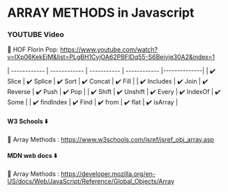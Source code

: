 # ARRAY METHODS in Javascript

### YOUTUBE Video

🚀 HOF Florin Pop: https://www.youtube.com/watch?v=IXp06KekEjM&list=PLgBH1CvjOA62PBFIDq55-S6Beivje30A2&index=1

| ------------ | ------------ | ----------- | ------------ |--------------|
| ✔️ Slice     | ✔️ Splice   | ✔️ Sort     | ✔️ Concat   | ✔️ Fill     |
| ✔️ Includes  | ✔️ Join     | ✔️ Reverse  | ✔️ Push     | ✔️ Pop      |
| ✔️ Shift     | ✔️ Unshift  | ✔️ Every    | ✔️ IndexOf  | ✔️ Some     |
| ✔️ findIndex | ✔️ Find     | ✔️ from     | ✔️ flat     | ✔️ isArray  |


#### W3 Schools ⬇️

🚀 Array Methods : https://www.w3schools.com/jsref/jsref_obj_array.asp

#### MDN web docs ⬇️

🚀 Array Methods : https://developer.mozilla.org/en-US/docs/Web/JavaScript/Reference/Global_Objects/Array
